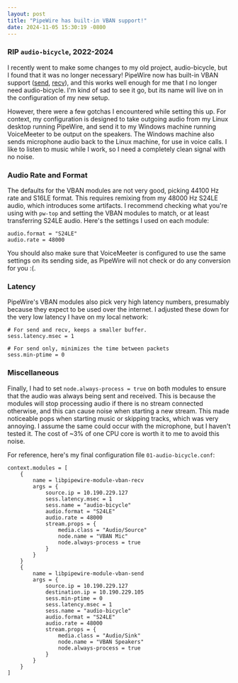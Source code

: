 ```yaml
---
layout: post
title: "PipeWire has built-in VBAN support!"
date: 2024-11-05 15:30:19 -0800
---
```


### RIP `audio-bicycle`, 2022-2024

I recently went to make some changes to my old project, audio-bicycle, but I found that it was no longer necessary!
PipeWire now has built-in VBAN support ([send], [recv]), and this works well enough for me that I no longer need
audio-bicycle. I'm kind of sad to see it go, but its name will live on in the configuration of my new setup.

However, there were a few gotchas I encountered while setting this up. For context, my configuration is designed to
take outgoing audio from my Linux desktop running PipeWire, and send it to my Windows machine running VoiceMeeter to
be output on the speakers. The Windows machine also sends microphone audio back to the Linux machine, for use in voice
calls. I like to listen to music while I work, so I need a completely clean signal with no noise.

### Audio Rate and Format

The defaults for the VBAN modules are not very good, picking 44100 Hz rate and S16LE format. This requires remixing
from my 48000 Hz S24LE audio, which introduces some artifacts. I recommend checking what you're using with `pw-top`
and setting the VBAN modules to match, or at least transferring S24LE audio. Here's the settings I used on each module:
```
audio.format = "S24LE"
audio.rate = 48000
```
You should also make sure that VoiceMeeter is configured to use the same settings on its sending side, as PipeWire will
not check or do any conversion for you :(.

### Latency

PipeWire's VBAN modules also pick very high latency numbers, presumably because they expect to be used over the 
internet. I adjusted these down for the very low latency I have on my local network:
```
# For send and recv, keeps a smaller buffer.
sess.latency.msec = 1

# For send only, minimizes the time between packets
sess.min-ptime = 0
```

### Miscellaneous

Finally, I had to set `node.always-process = true` on both modules to ensure that the audio was always being sent and
received. This is because the modules will stop processing audio if there is no stream connected otherwise, and this
can cause noise when starting a new stream. This made noticeable pops when starting music or skipping tracks, which
was very annoying. I assume the same could occur with the microphone, but I haven't tested it. The cost of ~3% of one
CPU core is worth it to me to avoid this noise.

For reference, here's my final configuration file `01-audio-bicycle.conf`:
```
context.modules = [
    {
        name = libpipewire-module-vban-recv
        args = {
            source.ip = 10.190.229.127
            sess.latency.msec = 1
            sess.name = "audio-bicycle"
            audio.format = "S24LE"
            audio.rate = 48000
            stream.props = {
                media.class = "Audio/Source"
                node.name = "VBAN Mic"
                node.always-process = true
            }
        }
    }
    {
        name = libpipewire-module-vban-send
        args = { 
            source.ip = 10.190.229.127
            destination.ip = 10.190.229.105
            sess.min-ptime = 0
            sess.latency.msec = 1
            sess.name = "audio-bicycle"
            audio.format = "S24LE"
            audio.rate = 48000
            stream.props = { 
                media.class = "Audio/Sink"
                node.name = "VBAN Speakers"
                node.always-process = true
            }   
        }   
    }
]
```

[send]: https://docs.pipewire.org/page_module_vban_send.html
[recv]: https://docs.pipewire.org/page_module_vban_recv.html
